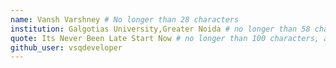 ```yaml
---
name: Vansh Varshney # No longer than 28 characters
institution: Galgotias University,Greater Noida # no longer than 58 characters
quote: Its Never Been Late Start Now # no longer than 100 characters, avoid using quotes(") to guarantee the format remains the same.
github_user: vsqdeveloper
---
```

